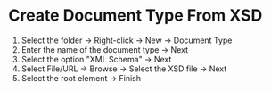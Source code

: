 # Create Document Type From XSD

1. Select the folder -> Right-click -> New -> Document Type
2. Enter the name of the document type -> Next
3. Select the option "XML Schema" -> Next
4. Select File/URL -> Browse -> Select the XSD file -> Next
5. Select the root element -> Finish